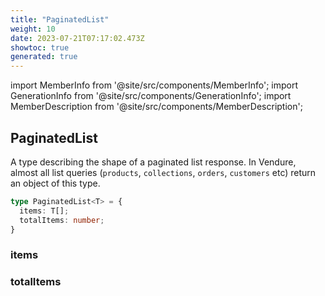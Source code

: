 ```yaml
---
title: "PaginatedList"
weight: 10
date: 2023-07-21T07:17:02.473Z
showtoc: true
generated: true
---
```

<!-- This file was generated from the Vendure source. Do not modify. Instead, re-run the "docs:build" script -->
import MemberInfo from '@site/src/components/MemberInfo';
import GenerationInfo from '@site/src/components/GenerationInfo';
import MemberDescription from '@site/src/components/MemberDescription';


## PaginatedList

<GenerationInfo sourceFile="packages/common/src/shared-types.ts" sourceLine="66" packageName="@vendure/common" />

A type describing the shape of a paginated list response. In Vendure, almost all list queries
(`products`, `collections`, `orders`, `customers` etc) return an object of this type.

```ts title="Signature"
type PaginatedList<T> = {
  items: T[];
  totalItems: number;
}
```

<div className="members-wrapper">

### items

<MemberInfo kind="property" type="T[]"   />


### totalItems

<MemberInfo kind="property" type="number"   />




</div>
